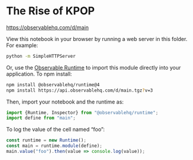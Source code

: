 # The Rise of KPOP

https://observablehq.com/d/main

View this notebook in your browser by running a web server in this folder. For
example:

~~~sh
python -m SimpleHTTPServer
~~~

Or, use the [Observable Runtime](https://github.com/observablehq/runtime) to
import this module directly into your application. To npm install:

~~~sh
npm install @observablehq/runtime@4
npm install https://api.observablehq.com/d/main.tgz?v=3
~~~

Then, import your notebook and the runtime as:

~~~js
import {Runtime, Inspector} from "@observablehq/runtime";
import define from "main";
~~~

To log the value of the cell named “foo”:

~~~js
const runtime = new Runtime();
const main = runtime.module(define);
main.value("foo").then(value => console.log(value));
~~~
